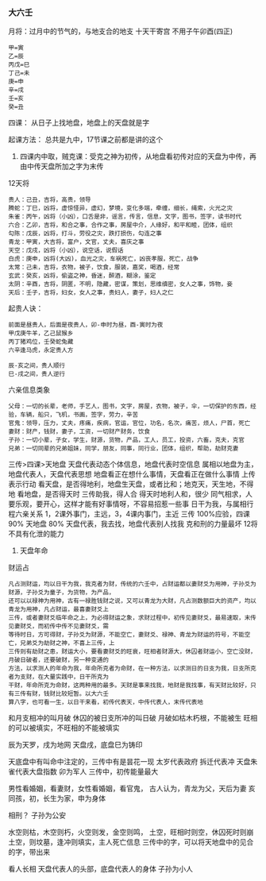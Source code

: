 ### 大六壬

月将：过月中的节气的，与地支合的地支
十天干寄宫 不用子午卯酉(四正)
```
甲=寅
乙=辰
丙戊=巳
丁己=未
庚=申
辛=戌
壬=亥
癸=丑
```

四课：
从日子上找地盘，地盘上的天盘就是字

起课方法：
总共是九中，17节课之前都是讲的这个
1. 四课内中取，贼克课：受克之神为初传，从地盘看初传对应的天盘为中传，再由中传天盘所加之字为末传

12天将
```
贵人：己丑，吉将，高贵，领导
腾蛇：丁巳，凶将，虚惊怪异，虚幻，梦境，变化多端，牵缠，细长，绳索，火光之灾
朱雀：丙午，凶将（小凶），口舌是非，谣言，传言，信息，文字，图书，签字，读书时代
六合：乙卯，吉将，和合之事，合作之事，房屋中介，人缘好，和平和睦，团体，组织
勾陈：戊辰，凶将，打斗，劳役之灾，跌打损伤，勾连之事
青龙：甲寅，大吉将，富户，文官，丈夫，喜庆之事
天空：戊戌，凶将（小凶），说空话，说假话
白虎：庚申，凶将(大凶)，血光之灾，车祸死亡，凶丧孝服，死亡，战争
太常：己未，吉将，衣物，被子，饮食，服装，嘉奖，喝酒，经常
玄武：癸亥，凶将，偷盗之神，昏迷，醉酒，糊涂，鉴定
太阴：辛酉，吉将，阴匿，不明，隐藏，密谋，策划，思维缜密，女人之事，饰物，妾
天后：壬子，吉将，妇女，女人之事，贵妇人，妻子，妇人之仁
```

起贵人诀：
```
前面是昼贵人，后面是夜贵人，卯-申时为昼，酉-寅时为夜
甲戊庚牛羊，乙己鼠猴乡
丙丁猪鸡位，壬癸蛇兔藏
六辛逢马虎，永定贵人方

辰-亥之间，贵人顺行
巳-戌之间，贵人逆行
```

六亲信息类象
```
父母：一切的长辈，老师，手艺人，图书，文字，房屋，衣物，被子，伞，一切保护的东西，经验，车辆，船只，飞机，书画，签字，劳力，辛苦
官鬼：领导，压力，丈夫，疼痛，疾病，官运，官位，功名，名次，痛苦，烦人，尸首，死亡
妻财：财产，钱财，妻子，工资，一切财产财务，饮食
子孙：一切小辈，子女，学生，财源，货物，产品，工人，员工，投资，六畜，克夫，克官
兄弟：一切同辈的兄弟姐妹，同学，朋友，同事，同行业，团体，组织，帮助，劫财克妻
```

三传>四课>天地盘
天盘代表动态个体信息，地盘代表时空信息
属相以地盘为主，地盘代表人，天盘代表思想
地盘看正在想什么事情，天盘看正在做什么事情
上传表示行动
看天盘，是否得地利，地盘生天盘，或者比和；地克天，天生地，不得地
看地盘，是否得天时
三传助我，得人合
得天时地利人和，很少
同气相求，人要乐观，要开心，这样才能有好事情呀，不容易招惹一些事
日干为我，与属相行程六亲关系
1，2课外事门，主远，3，4课内事门，主近
三传 100%应验，四课90% 天地盘 80%
天盘代表，我去找，地盘代表别人找我
克和刑的力量最坏
12将不具有化泄的能力
1. 天盘年命   

财运占
```
凡占测财运，均以日干为我，我克者为财，传统的六壬中，占财运都以妻财爻为用神，子孙爻为财源，子孙爻为童子，为货物，为产品，
还可以以禄神为用神，古有一禄胜钱财之说，又可以青龙为大财，凡占测数额巨大的资产，均以青龙为用神，凡占财运，最喜妻财爻上
三传，或者妻财爻临年命之上，为必得财运之象，求财过程中，初传见妻财爻，最易速取，末传见妻财爻，而初传中传不见妻财爻，需
等待时日，方可得财，子孙爻为财源，不能空亡，妻财爻、禄神、青龙为财运的符号，不能空亡，兄弟爻为劫财之神，不喜上三传，上
三传则有劫财之患，财运大小，要看妻财爻的旺衰，旺相者财源大，休囚者财运小，空亡没财，月破日破者，还要破财，另一种变通的
方法，以求测人的年命为我，年命所克者为命财，在一种方法，以求测日的日支为我，日支所克者为支财，在大量实践中，日干所克为
干财，年命所克为命财，这两种用的最多。天财是事来找我，地财是我找事，有天财比较好，只有三传有财，钱财比较短暂。以大六壬
算八字，也可看一生，以日干来看，初传代表天，中传代表人，末传代表地
```

和月支相冲的叫月破
休囚的被日支所冲的叫日破
月破如枯木朽根，不能被生
旺相的可以被填实，不旺相的不能被填实

辰为天罗，戌为地网
天盘戌，底盘巳为铸印

天底盘中有叫命中注定的，三传中有是昙花一现
太岁代表政府
拆迁代表冲
天盘朱雀代表大盘指数
卯为军人
三传中，初传能量最大

男性看婚姻，看妻财，女性看婚姻，看官鬼，
古人认为，青龙为父，天后为妻
亥同孩，初，长生为家，申为身体


相刑？
子孙为公安

水空则枯，木空则朽，火空则发，金空则鸣，
土空，旺相时则空，休囚死时则崩
土空，则坟墓，逢冲则填实，主人死亡信息
三传中的字，可以将天地盘中的见合的字，带出来

看人长相
天盘代表人的头部，底盘代表人的身体
子孙为小人